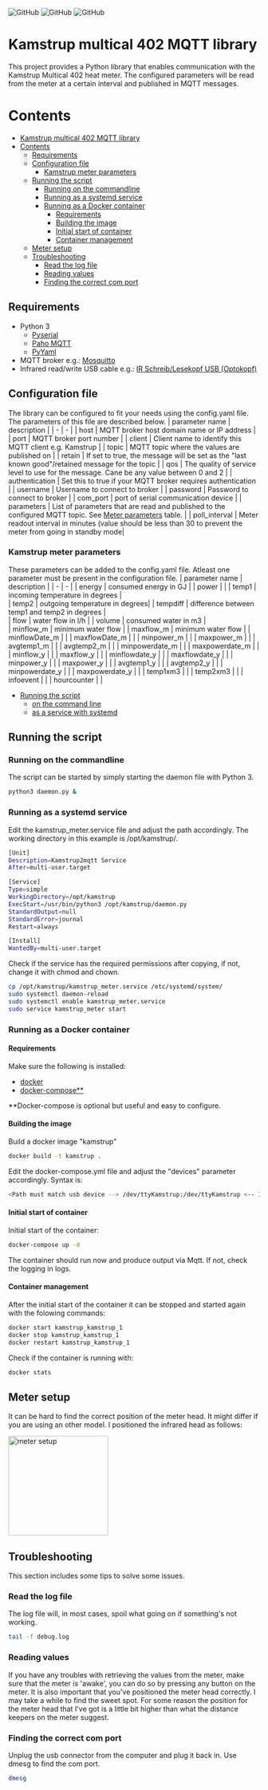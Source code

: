![GitHub](https://img.shields.io/github/license/matthijsvisser/kamstrup-402-mqtt?style=flat-square)
![GitHub](https://img.shields.io/github/issues/matthijsvisser/kamstrup-402-mqtt?style=flat-square)
![GitHub](https://img.shields.io/github/issues-closed/matthijsvisser/kamstrup-402-mqtt)

# Kamstrup multical 402 MQTT library
This project provides a Python library that enables communication with the Kamstrup Multical 402 heat meter. The configured parameters will be read from the meter at a certain interval and published in MQTT messages.

# Contents
- [Kamstrup multical 402 MQTT library](#kamstrup-multical-402-mqtt-library)
- [Contents](#contents)
  - [Requirements](#requirements)
  - [Configuration file](#configuration-file)
    - [Kamstrup meter parameters](#kamstrup-meter-parameters)
  - [Running the script](#running-the-script)
    - [Running on the commandline](#running-on-the-commandline)
    - [Running as a systemd service](#running-as-a-systemd-service)
    - [Running as a Docker container](#running-as-a-docker-container)
      - [Requirements](#requirements-1)
      - [Building the image](#building-the-image)
      - [Initial start of container](#initial-start-of-container)
      - [Container management](#container-management)
  - [Meter setup](#meter-setup)
  - [Troubleshooting](#troubleshooting)
    - [Read the log file](#read-the-log-file)
    - [Reading values](#reading-values)
    - [Finding the correct com port](#finding-the-correct-com-port)

## Requirements
* Python 3
  * [Pyserial](https://pypi.org/project/pyserial/)
  * [Paho MQTT](https://pypi.org/project/paho-mqtt/)
  * [PyYaml](https://pypi.org/project/PyYAML/)
* MQTT broker e.g.: [Mosquitto](https://mosquitto.org/)
* Infrared read/write USB cable e.g.: [IR Schreib/Lesekopf USB (Optokopf)](https://shop.weidmann-elektronik.de/index.php?page=product&info=24)

## Configuration file
The library can be configured to fit your needs using the config.yaml file. The parameters of this file are described below.
| parameter name | description |
| - | - |
| host | MQTT broker host domain name or IP address |
| port | MQTT broker port number |
| client | Client name to identify this MQTT client e.g. Kamstrup |
| topic | MQTT topic where the values are published on |
| retain | If set to true, the message will be set as the "last known good"/retained message for the topic |
| qos | The quality of service level to use for the message. Cane be any value between 0 and 2 |
| authentication | Set this to true if your MQTT broker requires authentication |
| username | Username to connect to broker |
| password | Password to connect to broker | 
| com_port | port of serial communication device |
| parameters | List of parameters that are read and published to the configured MQTT topic. See [Meter parameters](#Kamstrup-meter-parameters) table. |
| poll_interval | Meter readout interval in minutes (value should be less than 30 to prevent the meter from going in standby mode|

### Kamstrup meter parameters
These parameters can be added to the config.yaml file. Atleast one parameter must be present in the configuration file.
| parameter name | description |
| - | - |
| energy | consumed energy in GJ |
| power |   | 
| temp1 | incoming temperature in degrees |  
| temp2 | outgoing temperature in degrees| 
| tempdiff | difference between temp1 and temp2 in degrees |  
| flow | water flow in l/h |
| volume | consumed water in m3 |      
| minflow_m | minimum water flow |
| maxflow_m | minimum water flow  |
| minflowDate_m | |
| maxflowDate_m | |
| minpower_m | |
| maxpower_m | |
| avgtemp1_m | |
| avgtemp2_m | |
| minpowerdate_m | |
| maxpowerdate_m | |
| minflow_y | |
| maxflow_y | |
| minflowdate_y | |
| maxflowdate_y | |
| minpower_y | |
| maxpower_y |  |
| avgtemp1_y |  |
| avgtemp2_y |  |
| minpowerdate_y | |
| maxpowerdate_y | |
| temp1xm3 | |
| temp2xm3 |   | 
| infoevent |   |
| hourcounter | |


  * [Running the script](#Running-the-script)
    * [on the command line](#Running-on-the-commandline)
    * [as a service with systemd](#Running-as-a-systemd-service)

## Running the script

### Running on the commandline
The script can be started by simply starting the daemon file with Python 3.
``` bash
python3 daemon.py &
```

### Running as a systemd service
Edit the kamstrup_meter.service file and adjust the path accordingly. The working directory in this example is /opt/kamstrup/.
``` bash kamstrup_meter.service
[Unit]
Description=Kamstrup2mqtt Service
After=multi-user.target

[Service]
Type=simple
WorkingDirectory=/opt/kamstrup
ExecStart=/usr/bin/python3 /opt/kamstrup/daemon.py
StandardOutput=null
StandardError=journal
Restart=always

[Install]
WantedBy=multi-user.target
```
Check if the service has the required permissions after copying, if not, change it with chmod and chown.
``` bash
cp /opt/kamstrup/kamstrup_meter.service /etc/systemd/system/
sudo systemctl daemon-reload
sudo systemctl enable kamstrup_meter.service
sudo service kamstrup_meter start
```

### Running as a Docker container

#### Requirements
Make sure the following is installed: 
* [docker](https://docs.docker.com/get-docker/)
* [docker-compose**](https://docs.docker.com/compose/)

**Docker-compose is optional but useful and easy to configure.

#### Building the image
Build a docker image "kamstrup"
``` bash
docker build -t kamstrup .
```
Edit the docker-compose.yml file and adjust the "devices" parameter accordingly. Syntax is:
``` bash
<Path must match usb device --> /dev/ttyKamstrup:/dev/ttyKamstrup <-- Inside container, must match path of config.yml>
```

#### Initial start of container
Initial start of the container:
``` bash
docker-compose up -d
```
The container should run now and produce output via Mqtt. If not, check the logging in logs.

#### Container management
After the initial start of the container it can be stopped and started again with the folowing commands:
``` bash
docker start kamstrup_kamstrup_1
docker stop kamstrup_kamstrup_1
docker restart kamstrup_kamstrup_1
```
Check if the container is running  with:
``` bash
docker stats
```

## Meter setup
It can be hard to find the correct position of the meter head. It might differ if you are using an other model. I positioned the infrared head as follows:

<img src="images/meter_setup.jpg" alt="meter setup" width="200"/>

## Troubleshooting
This section includes some tips to solve some issues.

### Read the log file
The log file will, in most cases, spoil what going on if something's not working. 
``` bash
tail -f debug.log
```
### Reading values
If you have any troubles with retrieving the values from the meter, make sure that the meter is 'awake', you can do so by pressing any button on the meter. It is also important that you've positioned the meter head correctly. I may take a while to find the sweet spot. For some reason the position for the meter head that I've got is a little bit higher than what the distance keepers on the meter suggest.

### Finding the correct com port
Unplug the usb connector from the computer and plug it back in. Use dmesg to find the com port.
``` bash
dmesg
```

